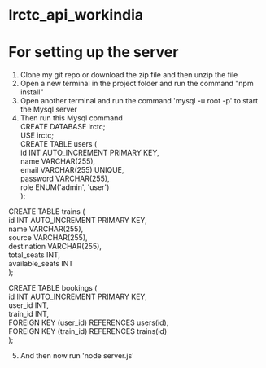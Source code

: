 # Irctc_api_workindia

# For setting up the server
1. Clone my git repo or download the zip file and then unzip the file <br>
2. Open a new terminal in the project folder and run the  command "npm install" <br>
3. Open another terminal  and run the command 'mysql -u root -p' to start the Mysql server <br>
4. Then run this Mysql command <br>
     CREATE DATABASE irctc; <br>
     USE irctc; <br>
     CREATE TABLE users ( <br>
    id INT AUTO_INCREMENT PRIMARY KEY, <br>
    name VARCHAR(255), <br>
    email VARCHAR(255) UNIQUE, <br>
    password VARCHAR(255), <br>
    role ENUM('admin', 'user') <br>
); <br>

  CREATE TABLE trains (  <br>
    id INT AUTO_INCREMENT PRIMARY KEY, <br>
    name VARCHAR(255), <br>
    source VARCHAR(255), <br>
    destination VARCHAR(255), <br>
    total_seats INT, <br>
    available_seats INT <br>
); <br>

  CREATE TABLE bookings ( <br>
    id INT AUTO_INCREMENT PRIMARY KEY, <br>
    user_id INT, <br>
    train_id INT, <br>
    FOREIGN KEY (user_id) REFERENCES users(id), <br>
    FOREIGN KEY (train_id) REFERENCES trains(id) <br>
); <br>

5. And then now run 'node server.js' <br>


